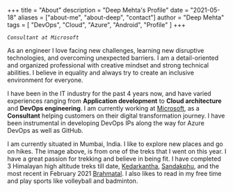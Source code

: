 +++
title = "About"
description = "Deep Mehta's Profile"
date = "2021-05-18"
aliases = ["about-me", "about-deep", "contact"]
author = "Deep Mehta"
tags = [
    "DevOps",
    "Cloud",
    "Azure",
    "Android",
    "Profile"
]
+++

*`Consultant at Microsoft`*

As an engineer I love facing new challenges, learning new disruptive technologies, and overcoming unexpected barriers. I am a detail-oriented and organized professional with creative mindset and strong technical abilities. I believe in equality and always try to create an inclusive environment for everyone.

I have been in the IT industry for the past 4 years now, and have varied experiences ranging from **Application development** to **Cloud architecture** and **DevOps engineering**.
I am currently working at [Microsoft](https://www.linkedin.com/company/microsoft/mycompany/), as a **Consultant** helping customers on their digital transformation journey. I have been instrumental in developing DevOps IPs along the way for Azure DevOps as well as GitHub.

I am currently situated in Mumbai, India. I like to explore new places and go on hikes. The image above, is from one of the treks that I went on this year. I have a great passion for trekking and believe in being fit. I have completed 3 Himalayan high altitude treks till date, [Kedarkantha](https://indiahikes.com/kedarkantha-trek/), [Sandakphu](https://indiahikes.com/sandakphu-phalut/), and the most recent in February 2021 [Brahmatal](https://indiahikes.com/brahmatal-trek/). I also likes to read in my free time and play sports like volleyball and badminton.
